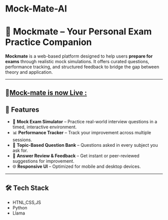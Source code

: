 # Mock-Mate-AI
# 💼 Mockmate – Your Personal Exam Practice Companion

**Mockmate** is a web-based platform designed to help users **prepare for exams** through realistic mock simulations. It offers curated questions, performance tracking, and structured feedback to bridge the gap between theory and application.

---
🥳[Mock-mate is now Live :](https://mockmate-nczo.onrender.com)
---
## 🚀 Features

- 🎯 **Mock Exam Simulator** – Practice real-world interview questions in a timed, interactive environment.
- 📊 **Performance Tracker** – Track your improvement across multiple sessions.
- 🧠 **Topic-Based Question Bank** – Questions asked in every subject you ask for.
- 💬 **Answer Review & Feedback** – Get instant or peer-reviewed suggestions for improvement.
- 🌐 **Responsive UI** – Optimized for mobile and desktop devices.

---

## 🛠️ Tech Stack
- HTNL,CSS,JS
- Python
- Llama

  
